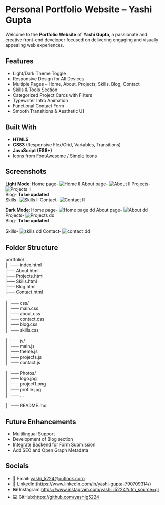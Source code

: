 #  Personal Portfolio Website – Yashi Gupta

Welcome to the **Portfolio Website** of **Yashi Gupta**, a passionate and creative front-end developer focused on delivering engaging and visually appealing web experiences.

##  Features

-  Light/Dark Theme Toggle
-  Responsive Design for All Devices
-  Multiple Pages – Home, About, Projects, Skills, Blog, Contact
-  Skills & Tools Section
-  Categorized Project Cards with Filters
-  Typewriter Intro Animation
-  Functional Contact Form
-  Smooth Transitions & Aesthetic UI

## Built With

- **HTML5**
- **CSS3** (Responsive Flex/Grid, Variables, Transitions)
- **JavaScript (ES6+)**
- Icons from [FontAwesome](https://fontawesome.com/) / [Simple Icons](https://simpleicons.org/)

## Screenshots
**Light Mode**:
Home page-
![Home ll](https://github.com/user-attachments/assets/1df5eab7-b9c1-4ab4-bd1c-431ffe80be63)
About page-
![About ll](https://github.com/user-attachments/assets/49a01d32-69c6-44e9-890b-67710a1aaff9)
Projects-
![Projects ll](https://github.com/user-attachments/assets/f4463077-bcf0-4fca-8072-40b36fe2c36c)
<br>
Blog-
                            **To be updated**
<br>
Skills-
![Skills ll](https://github.com/user-attachments/assets/2ded47fa-2fd5-4d34-9f86-1c0424cce4be)
Contact-
![Contact ll](https://github.com/user-attachments/assets/87f573f3-d9ed-40ac-928f-f0e69ef44ccf)

**Dark Mode**:
Home page-
![Home page dd](https://github.com/user-attachments/assets/12cd58fb-421d-455f-aad4-5d99386c0518)
About page-
![About dd](https://github.com/user-attachments/assets/ae971b4f-e234-4de7-b99e-1dfea6ba012f)
Projects-
![Projects dd](https://github.com/user-attachments/assets/8d094b8e-7c4d-4fc7-8f92-3d74968b34ed)
<br>
Blog-
                            **To be updated**
<br>                            
Skills-
![skills dd](https://github.com/user-attachments/assets/4d03e7b7-bfd3-48f6-ac13-a7af4de19ab9)
Contact-
![contact dd](https://github.com/user-attachments/assets/2c015130-a5c0-4482-862f-07fb00980c10)



## Folder Structure

portfolio/<br>
│
├── index.html<br>
├── About.html <br>
├── Projects.html<br>
├── Skills.html<br>
├── Blog.html<br>
├── Contact.html<br><br>
│
├── css/<br>
│ ├── main.css<br>
│ ├── about.css<br>
│ ├── contact.css<br>
│ ├── blog.css<br>
│ └── skills.css<br><br>
│
├── js/<br>
│ ├── main.js<br>
│ ├── theme.js<br>
│ ├── projects.js<br>
│ └── contact.js<br><br>
│
├── Photos/<br>
│ ├── logo.jpg<br>
│ ├── project1.png<br>
│ ├── profile.jpg<br>
│ └── ...<br><br>
│
└── README.md<br>


## Future Enhancements

-  Multilingual Support  
-  Development of Blog section
-  Integrate Backend for Form Submission  
-  Add SEO and Open Graph Metadata  

## Socials
- 📧 Email: yashi_5224@outlook.com
- 💼 LinkedIn:(https://www.linkedin.com/in/yashi-gupta-790709314/)
- 🖼️ Instagram:https://www.instagram.com/yashiiii5224?utm_source=qr
- 💻 GitHub:https://github.com/yashig5224
